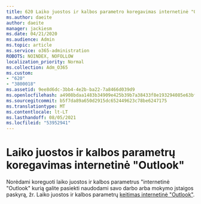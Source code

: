 ```yaml
---
title: 620 Laiko juostos ir kalbos parametro koregavimas internetinė "Outlook"
ms.author: daeite
author: daeite
manager: jackiesm
ms.date: 04/21/2020
ms.audience: Admin
ms.topic: article
ms.service: o365-administration
ROBOTS: NOINDEX, NOFOLLOW
localization_priority: Normal
ms.collection: Adm_O365
ms.custom:
- "620"
- "3800018"
ms.assetid: 9ee8d6dc-3bb4-4e2b-ba22-7a8466d039d9
ms.openlocfilehash: a4908bdaa1483b34909e425b39b7a38433f8e193294085e63bf08b267d967424
ms.sourcegitcommit: b5f7da89a650d2915dc652449623c78be6247175
ms.translationtype: MT
ms.contentlocale: lt-LT
ms.lasthandoff: 08/05/2021
ms.locfileid: "53952941"
---
```

# <a name="adjust-time-zone-and-language-settings-in-outlook-on-the-web"></a>Laiko juostos ir kalbos parametrų koregavimas internetinė "Outlook"

Norėdami koreguoti laiko juostos ir kalbos parametrus "internetinė "Outlook" kurią galite pasiekti naudodami savo darbo arba mokymo įstaigos paskyrą, žr. Laiko juostos ir kalbos parametrų [keitimas internetinė "Outlook"](https://support.office.com/article/65239869-12e7-4a9d-bca1-76b0ad7ce273d).
  